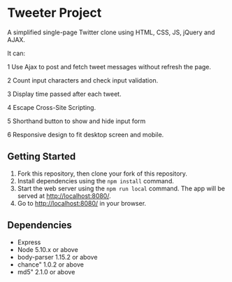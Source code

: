 # Tweeter Project

A simplified single-page Twitter clone using HTML, CSS, JS, jQuery and AJAX.

It can:

1 Use Ajax to post and fetch tweet messages without refresh the page.

2 Count input characters and check input validation.

3 Display time passed after each tweet.

4 Escape Cross-Site Scripting.

5 Shorthand button to show and hide input form

6 Responsive design to fit desktop screen and mobile.

## Getting Started

1. Fork this repository, then clone your fork of this repository.
2. Install dependencies using the `npm install` command.
3. Start the web server using the `npm run local` command. The app will be served at <http://localhost:8080/>.
4. Go to <http://localhost:8080/> in your browser.

## Dependencies

- Express
- Node 5.10.x or above
- body-parser 1.15.2 or above
- chance" 1.0.2 or above
- md5" 2.1.0 or above

